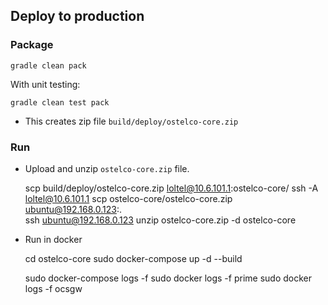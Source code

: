 ## Deploy to production

### Package
 
    gradle clean pack

With unit testing:
    
    gradle clean test pack
    
* This creates zip file `build/deploy/ostelco-core.zip`

### Run

* Upload and unzip `ostelco-core.zip` file.


    scp build/deploy/ostelco-core.zip loltel@10.6.101.1:ostelco-core/ 
    ssh -A loltel@10.6.101.1
    scp ostelco-core/ostelco-core.zip ubuntu@192.168.0.123:.  
    ssh ubuntu@192.168.0.123
    unzip ostelco-core.zip -d ostelco-core  

* Run in docker


    cd ostelco-core
    sudo docker-compose up -d --build
    
    sudo docker-compose logs -f
    sudo docker logs -f prime
    sudo docker logs -f ocsgw